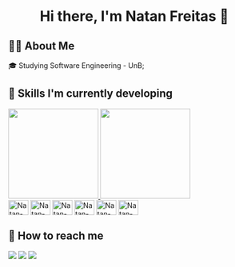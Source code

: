 <h1 align=center>Hi there, I'm Natan Freitas 👋</h1> 

## 👨‍💻 About Me
🎓  Studying Software Engineering - UnB;
<!-- - Focused on Python stack
- Enthusiast about everything related to artificial intelligence-->
##
## 🎯 Skills I'm currently developing
<div >
  <a href="https://github.com/Natancf">
    <img height="180em" src="https://github-readme-stats.vercel.app/api?username=Natancf&show_icons=true&theme=dracula&include_all_commits=true&count_private=true"/>
    <img height="180em" src="https://github-readme-stats.vercel.app/api/top-langs/?username=Natancf&layout=compact&langs_count=16&theme=dark"/>
  </a>
</div>
<div style="display: inline_block">
  <img align="center" alt="Natan-C" height="30" width="40" src="https://cdn.jsdelivr.net/gh/devicons/devicon/icons/c/c-original.svg"/>
  <img align="center" alt="Natan-C#" height="30" width="40" src="https://cdn.jsdelivr.net/gh/devicons/devicon/icons/csharp/csharp-original.svg" />
  <img align="center" alt="Natan-CSS" height="30" width="40" src="https://cdn.jsdelivr.net/gh/devicons/devicon/icons/css3/css3-original.svg" />
  <img align="center" alt="Natan-HTML" height="30" width="40" src="https://cdn.jsdelivr.net/gh/devicons/devicon/icons/html5/html5-original.svg" />
  <img align="center" alt="Natan-JS" height="30" width="40" src="https://cdn.jsdelivr.net/gh/devicons/devicon/icons/javascript/javascript-original.svg" />
  <img align="center" alt="Natan-PY" height="30" width="40"  src="https://cdn.jsdelivr.net/gh/devicons/devicon/icons/python/python-original.svg" />
</div>

##

## 📩 How to reach me 
<div>
  <a href="https://www.linkedin.com/in/natanael-costa-de-freitas-948b53208/" target="_blank"><img src="https://img.shields.io/badge/LinkedIn-0077B5?style=for-the-badge&logo=linkedin&logoColor=white"></a>
  <a href="https://t.me/Natancf" target="_blank"><img src="https://img.shields.io/badge/Telegram-2CA5E0?style=for-the-badge&logo=telegram&logoColor=white"></a>
  <a href="mailto:natanaelfreitas026@gmail.com" target="_blank"><img src="https://img.shields.io/badge/Gmail-D14836?style=for-the-badge&logo=gmail&logoColor=white"></a>
</div>

<!--![Snake animation](https://github.com/Natancf/Natancf/blob/output/github-contribution-grid-snake.svg)-->
